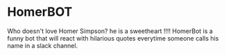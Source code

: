 # HomerBOT

Who doesn't love Homer Simpson? he is a sweetheart !!!!
HomerBot is a funny bot that will react with hilarious quotes everytime someone calls his name in a slack channel.
